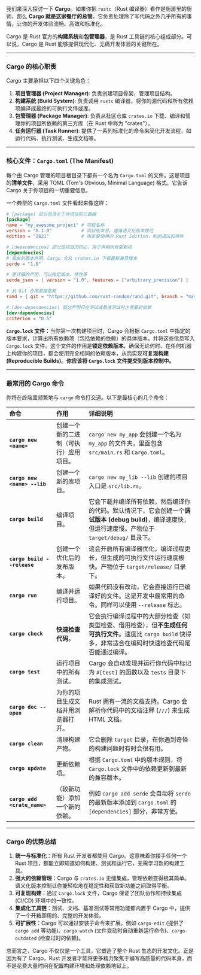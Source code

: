 我们来深入探讨一下 **Cargo**。如果你把 `rustc`（Rust 编译器）看作是厨房里的厨师，那么 **Cargo 就是这家餐厅的总管**。它负责处理除了写代码之外几乎所有的事情，让你的开发体验流畅、高效和标准化。

Cargo 是 Rust 官方的**构建系统**和**包管理器**，是 Rust 工具链的核心组成部分。可以说，Cargo 是 Rust 能够提供现代化、无痛开发体验的关键所在。

---

### Cargo 的核心职责

Cargo 主要承担以下四个关键角色：

1.  **项目管理器 (Project Manager)**: 负责创建项目骨架、管理项目结构。
2.  **构建系统 (Build System)**: 负责调用 `rustc` 编译器，将你的源代码和所有依赖项编译成最终的可执行文件或库。
3.  **包管理器 (Package Manager)**: 负责从社区仓库 `crates.io` 下载、编译和管理你的项目所依赖的第三方库（在 Rust 中称为 "crates"）。
4.  **任务运行器 (Task Runner)**: 提供了一系列标准化的命令来简化开发流程，如运行代码、执行测试、生成文档等。

---

### 核心文件：`Cargo.toml` (The Manifest)

每个由 Cargo 管理的项目根目录下都有一个名为 `Cargo.toml` 的文件。这是项目的**清单文件**，采用 TOML (Tom's Obvious, Minimal Language) 格式。它告诉 Cargo 关于你项目的一切重要信息。

一个典型的 `Cargo.toml` 文件看起来像这样：

```toml
# [package] 部分包含关于你项目的元数据
[package]
name = "my_awesome_project" # 项目名称
version = "0.1.0"           # 项目版本号，遵循语义化版本规范
edition = "2021"            # 指定要使用的 Rust Edition，影响语法和特性

# [dependencies] 部分是项目的核心，用于声明所有依赖项
[dependencies]
# 简单的版本声明，Cargo 会从 crates.io 下载最新兼容版本
serde = "1.0" 

# 更详细的声明，可以指定版本、特性等
serde_json = { version = "1.0", features = ["arbitrary_precision"] }

# 从 Git 仓库直接依赖
rand = { git = "https://github.com/rust-random/rand.git", branch = "master" }

# [dev-dependencies] 部分声明只在测试或基准测试时才需要的依赖
[dev-dependencies]
criterion = "0.5"
```

**`Cargo.lock` 文件**：当你第一次构建项目时，Cargo 会根据 `Cargo.toml` 中指定的版本要求，计算出所有依赖项（包括依赖的依赖）的具体版本，并将这些信息写入 `Cargo.lock` 文件。这个文件的作用是**锁定依赖版本**，确保无论何时、在任何机器上构建你的项目，都会使用完全相同的依赖版本，从而实现**可复现构建 (Reproducible Builds)**。**你应该将 `Cargo.lock` 文件提交到版本控制中。**

---

### 最常用的 Cargo 命令

你将在终端里频繁地与 `cargo` 命令打交道。以下是最核心的几个命令：

| 命令                         | 作用                                   | 详细说明                                                     |
| :--------------------------- | :------------------------------------- | :----------------------------------------------------------- |
| **`cargo new <name>`**       | 创建一个新的二进制（可执行）应用项目。 | `cargo new my_app` 会创建一个名为 `my_app` 的文件夹，里面包含 `src/main.rs` 和 `Cargo.toml`。 |
| **`cargo new <name> --lib`** | 创建一个新的库项目。                   | `cargo new my_lib --lib` 创建的项目入口是 `src/lib.rs`。     |
| **`cargo build`**            | 编译项目。                             | 它会下载并编译所有依赖，然后编译你的代码。默认情况下，它会创建一个**调试版本 (debug build)**，编译速度快，但运行速度慢。产物位于 `target/debug/` 目录下。 |
| **`cargo build --release`**  | 创建一个优化后的发布版本。             | 这会开启所有编译器优化，编译过程更长，但生成的可执行文件运行速度极快。产物位于 `target/release/` 目录下。 |
| **`cargo run`**              | 编译并运行项目。                       | 如果代码没有改动，它会直接运行已编译好的文件。这是开发中最常用的命令。同样可以使用 `--release` 标志。 |
| **`cargo check`**            | **快速检查代码**。                     | 它会执行编译过程中的大部分检查（如类型检查、借用检查），但**不生成任何可执行文件**。速度比 `cargo build` 快得多，非常适合在编码时快速检查代码是否能通过编译。 |
| **`cargo test`**             | 运行项目中的所有测试。                 | Cargo 会自动发现并运行你代码中标记为 `#[test]` 的函数以及 `tests` 目录下的集成测试。 |
| **`cargo doc --open`**       | 为你的项目生成文档并用浏览器打开。     | Rust 拥有一流的文档支持。Cargo 会解析你代码中的文档注释 (`///`) 来生成 HTML 文档。 |
| **`cargo clean`**            | 清理构建产物。                         | 它会删除 `target` 目录，在你遇到奇怪的构建问题时有时会很有用。 |
| **`cargo update`**           | 更新依赖项。                           | 根据 `Cargo.toml` 中的版本规则，将 `Cargo.lock` 文件中的依赖更新到最新的兼容版本。 |
| **`cargo add <crate_name>`** | （较新功能）添加一个新的依赖。         | 例如 `cargo add serde` 会自动将 `serde` 的最新版本添加到 `Cargo.toml` 的 `[dependencies]` 部分，非常方便。 |

---

### Cargo 的优势总结

1.  **统一与标准化**：所有 Rust 开发者都使用 Cargo。这意味着你接手任何一个 Rust 项目，都能立即知道如何构建、测试和运行它，无需学习新的构建工具。
2.  **强大的依赖管理**：Cargo 与 `crates.io` 无缝集成，管理依赖变得极其简单。语义化版本控制让你能轻松地在稳定性和获取新功能之间取得平衡。
3.  **可复现构建**：通过 `Cargo.lock` 文件，Cargo 保证了团队协作和持续集成 (CI/CD) 环境中的一致性。
4.  **集成化工具链**：测试、文档、基准测试等常用功能都内置于 Cargo 中，提供了一个开箱即用的、完整的开发体验。
5.  **可扩展性**：Cargo 可以通过安装子命令来扩展。例如 `cargo-edit` (提供了 `cargo add` 等功能)、`cargo-watch` (文件变动时自动重新运行命令)、`cargo-outdated` (检查过时的依赖)。

总而言之，Cargo 不仅仅是一个工具，它塑造了整个 Rust 生态的开发文化。正是因为有了 Cargo，Rust 开发者才能将更多精力聚焦于编写高质量的代码本身，而不是花费大量时间在配置构建环境和处理依赖地狱上。
